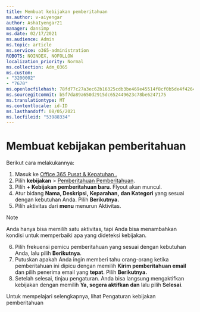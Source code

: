 ```yaml
---
title: Membuat kebijakan pemberitahuan
ms.author: v-aiyengar
author: AshaIyengar21
manager: dansimp
ms.date: 02/17/2021
ms.audience: Admin
ms.topic: article
ms.service: o365-administration
ROBOTS: NOINDEX, NOFOLLOW
localization_priority: Normal
ms.collection: Adm_O365
ms.custom:
- "3200002"
- "7670"
ms.openlocfilehash: 78fd77c27a3ec62b16325cdb3be469e45514f8cf0b5de4f4264f080b23627eef
ms.sourcegitcommit: b5f7da89a650d2915dc652449623c78be6247175
ms.translationtype: MT
ms.contentlocale: id-ID
ms.lasthandoff: 08/05/2021
ms.locfileid: "53988334"
---
```

# <a name="create-an-alert-policy"></a>Membuat kebijakan pemberitahuan

Berikut cara melakukannya:

1. Masuk ke [Office 365 Pusat & Kepatuhan .](https://go.microsoft.com/fwlink/p/?linkid=2077143)
1. Pilih **kebijakan**  >  [Pemberitahuan Pemberitahuan](https://go.microsoft.com/fwlink/?linkid=2103208).
1. Pilih **+ Kebijakan pemberitahuan baru**. Flyout akan muncul.
1. Atur bidang **Nama, Deskripsi,** **Keparahan,** **dan Kategori** yang sesuai dengan kebutuhan Anda. Pilih **Berikutnya.**
1. Pilih aktivitas dari **menu** menurun Aktivitas.
> [!NOTE]
>  Anda hanya bisa memilih satu aktivitas, tapi Anda bisa menambahkan kondisi untuk memperbaiki apa yang dideteksi kebijakan.
6. Pilih frekuensi pemicu pemberitahuan yang sesuai dengan kebutuhan Anda, lalu pilih **Berikutnya**.
7. Putuskan apakah Anda ingin memberi tahu orang-orang ketika pemberitahuan ini dipicu dengan memilih **Kirim pemberitahuan email** dan pilih penerima email yang **tepat**. Pilih **Berikutnya.**
8. Setelah selesai, tinjau pengaturan. Anda bisa langsung mengaktifkan kebijakan dengan memilih **Ya, segera aktifkan dan** lalu pilih **Selesai**.

Untuk mempelajari selengkapnya, lihat Pengaturan kebijakan pemberitahuan

